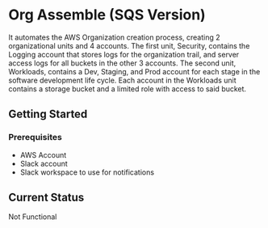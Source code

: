# Org Assemble (SQS Version)

It automates the AWS Organization creation process, creating 2 organizational units and 4 accounts. The first unit, Security, contains the Logging account that stores logs for the organization 
trail, and server access logs for all buckets in the other 3  accounts. The second unit, Workloads, contains a Dev, Staging, and Prod account for each stage in the software development life cycle. Each account in the Workloads 
unit contains a storage bucket and a limited role with access to said bucket.

## Getting Started

### Prerequisites

* AWS Account
* Slack account 
* Slack workspace to use for notifications


## Current Status
Not Functional 